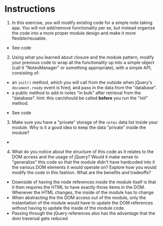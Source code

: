 # Instructions

1. In this exercise, you will modify existing code for a simple note taking app. You will not add/remove functionality per se, but instead organize the code into a more proper module design and make it more flexible/reusable.
* See code

2. Using what you learned about closure and the module pattern, modify your previous code to wrap all the functionality up into a simple object (call it "NotesManager" or something appropriate), with a simple API, consisting of:
  - an `init()` method, which you will call from the outside when jQuery's `document.ready` event is fired, and pass in the data from the "database".
  - a public method to add in notes "in bulk" after retrieval from the "database". hint: this can/should be called **before** you run the "init" method.
* See code 

3. Make sure you have a "private" storage of the `notes` data list inside your module. Why is it a good idea to keep the data "private" inside the module?
*

4. What do you notice about the structure of this code as it relates to the DOM access and the usage of jQuery? Would it make sense to "generalize" this code so that the module didn't have hardcoded into it the various DOM elements it would operate on? Explore how you would modify the code in this fashion. What are the benefits and tradeoffs?
* Downside of having the node references inside the module itself is that it then requires the HTML to have exactly 
those items in the DOM. Whenever the HTML changes, the inside of the module has to change
* When abstracting the the DOM access out of the module, only the instantiation of the module would have to update 
the DOM references without having to update the inside of the module code.
* Passing through the jQuery references also has the advantage that the dom traversal gets reduced